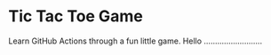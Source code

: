# Tic Tac Toe Game

Learn GitHub Actions through a fun little game. Hello ..........................
